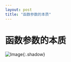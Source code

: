 ```yaml
---
layout: post
title: "函数参数的本质"
---
```


# 函数参数的本质

![Image](https://xusenfeng.github.io/myimages/25.jpg){:.shadow}

